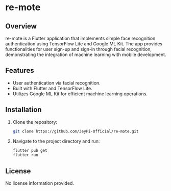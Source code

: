 # re-mote

## Overview
re-mote is a Flutter application that implements simple face recognition authentication using TensorFlow Lite and Google ML Kit. The app provides functionalities for user sign-up and sign-in through facial recognition, demonstrating the integration of machine learning with mobile development.

## Features
- User authentication via facial recognition.
- Built with Flutter and TensorFlow Lite.
- Utilizes Google ML Kit for efficient machine learning operations.

## Installation
1. Clone the repository:
   ```bash
   git clone https://github.com/JeyPi-Official/re-mote.git
   ```
2. Navigate to the project directory and run:
   ```bash
   flutter pub get
   flutter run
   ```

## License
No license information provided.
